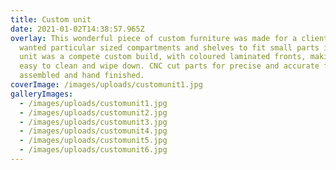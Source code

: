 ```yaml
---
title: Custom unit
date: 2021-01-02T14:38:57.965Z
overlay: This wonderful piece of custom furniture was made for a client who
  wanted particular sized compartments and shelves to fit small parts in. This
  unit was a compete custom build, with coloured laminated fronts, making them
  easy to clean and wipe down. CNC cut parts for precise and accurate fit. Hand
  assembled and hand finished.
coverImage: /images/uploads/customunit1.jpg
galleryImages:
  - /images/uploads/customunit1.jpg
  - /images/uploads/customunit2.jpg
  - /images/uploads/customunit3.jpg
  - /images/uploads/customunit4.jpg
  - /images/uploads/customunit5.jpg
  - /images/uploads/customunit6.jpg
---
```

